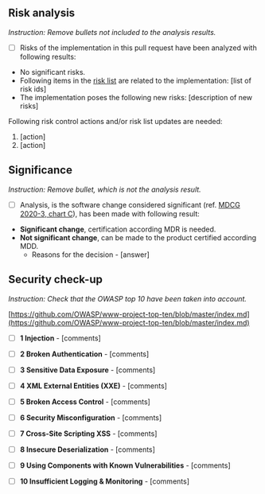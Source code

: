 ## Risk analysis
_Instruction: Remove bullets not included to the analysis results._

- [ ] Risks of the implementation in this pull request have been analyzed with following results:
- No significant risks. 
- Following items in the [risk list](https://github.com/Sensotrend/sensotrend-regulatory/blob/master/product-sensotrend-connect/RISK-T5-FM%20Risk%20Management%20File%20-%20Medical%20Issues.xlsx) are related to the implementation: [list of risk ids]
- The implementation poses the following new risks: [description of new risks]

Following risk control actions and/or risk list updates are needed:
1. [action]
2. [action]

## Significance
_Instruction: Remove bullet, which is not the analysis result._

- [ ] Analysis, is the software change considered significant (ref. [MDCG 2020-3, chart C](https://drive.google.com/file/d/1QAqBhV-6NzuqXCY20kH5cH0VTGl83Jj0/view?usp=sharing)), has been made with following result: 
- **Significant change**, certification according MDR is needed.
- **Not significant change**, can be made to the product certified according MDD.
	- Reasons for the decision - [answer]

## Security check-up

_Instruction: Check that the OWASP top 10 have been taken into account._

[https://github.com/OWASP/www-project-top-ten/blob/master/index.md](https://github.com/OWASP/www-project-top-ten/blob/master/index.md)
- [ ] **1 Injection** - [comments]
- [ ] **2 Broken Authentication** - [comments]
- [ ] **3 Sensitive Data Exposure** - [comments]
- [ ] **4 XML External Entities (XXE)** - [comments]
- [ ] **5 Broken Access Control** - [comments]
- [ ] **6 Security Misconfiguration** - [comments]
- [ ] **7 Cross-Site Scripting XSS** - [comments]
- [ ] **8 Insecure Deserialization** - [comments]
- [ ] **9 Using Components with Known Vulnerabilities** - [comments]
- [ ] **10 Insufficient Logging & Monitoring** - [comments]

